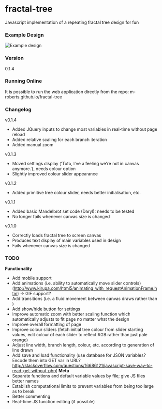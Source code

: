 # fractal-tree
Javascript implementation of a repeating fractal tree design for fun

### Example Design
![Example design](http://i.imgur.com/9ZSK97P.png "Example design")

### Version
0.1.4

### Running Online
It is possible to run the web application directly from the repo:
m-roberts.github.io/fractal-tree

### Changelog

v0.1.4
  - Added JQuery inputs to change most variables in real-time without page reload
  - Added relative scaling for each branch iteration
  - Added manual zoom

v0.1.3
  - Moved settings display ('Toto, I've a feeling we're not in canvas anymore.'), needs colour option
  - Slightly improved colour slider appearance

v0.1.2
  - Added primitive tree colour slider, needs better initialisation, etc.

v0.1.1
  - Added basic Mandelbrot set code (Daryl): needs to be tested
  - No longer fails whenever canvas size is changed

v0.1.0
  - Correctly loads fractal tree to screen canvas
  - Produces text display of main variables used in design
  - Fails whenever canvas size is changed

### TODO
  **Functionality**
  - Add mobile support
  - Add animations (i.e. ability to automatically move slider controls) (http://www.kirupa.com/html5/animating_with_requestAnimationFrame.htm) -> GIF support?
  - Add transitions (i.e. a fluid movement between canvas draws rather than )
  - Add show/hide button for settings
  - Improve automatic zoom with better scaling function which automatically adjusts to fit page no matter what the design
  - Improve overall formatting of page
  - Improve colour sliders (fetch initial tree colour from slider starting values, edit colour of each slider to reflect RGB rather than just pale orange)
  - Adjust line width, branch length, colour, etc. according to generation of line drawn
  - Add save and load functionality (use database for JSON variables? Encode them into GET var in URL? http://stackoverflow.com/questions/16686121/javascript-save-way-to-read-get-without-php)
  **Meta**
  - Separate functions and default variable values by file; give JS files better names
  - Establish computational limits to prevent variables from being too large as to break
  - Better commenting
  - Real-time JS function editing (if possible)